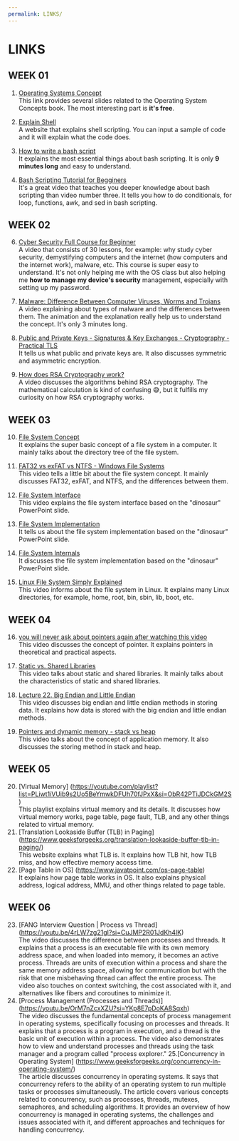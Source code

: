 ```yaml
---
permalink: LINKS/
---
```


# LINKS

## WEEK 01

1. [Operating Systems Concept](https://www.os-book.com/OS10/slide-dir/)<br>
This link provides several slides related to the Operating System Concepts book. The most interesting part is **it's free**.

2. [Explain Shell](https://explainshell.com/)<br>
A website that explains shell scripting. You can input a sample of code and it will explain what the code does.

3. [How to write a bash script](https://youtu.be/F-gskSl4pwQ?si=w0nNzj2F2PnedSCL)<br>
It explains the most essential things about bash scripting. It is only **9 minutes long** and easy to understand.

5. [Bash Scripting Tutorial for Begginers](https://youtu.be/tK9Oc6AEnR4?si=SmasGRBzUf0S9CHy)<br>
It's a great video that teaches you deeper knowledge about bash scripting than video number three. It tells you how to do conditionals, for loop, functions, awk, and sed in bash scripting.

## WEEK 02

6. [Cyber Security Full Course for Beginner](https://youtu.be/U_P23SqJaDc?si=Wxy3jr21qhXIR5en)<br>
A video that consists of 30 lessons, for example: why study cyber security, demystifying computers and the internet (how computers and the internet work), malware, etc. This course is super easy to understand. It's not only helping me with the OS class but also helping me **how to manage my device's security** management, especially with setting up my password.

7. [Malware: Difference Between Computer Viruses, Worms and Trojans](https://youtu.be/n8mbzU0X2nQ?si=0E8lKsEWMEUcZ5Wg)<br>
A video explaining about types of malware and the differences between them. The animation and the explanation really help us to understand the concept. It's  only 3 minutes long.

8. [Public and Private Keys - Signatures & Key Exchanges - Cryptography - Practical TLS](https://youtu.be/n8mbzU0X2nQ?si=HTCKhXPjS-SmuHmr)<br>
It tells us what public and private keys are. It also discusses symmetric and asymmetric encryption.

9. [How does RSA Cryptography work?](https://youtu.be/qph77bTKJTM?si=UeSpyXBtmPQrQ3HU)<br>
A video discusses the algorithms behind RSA cryptography. The mathematical calculation is kind of confusing :sweat_smile:, but it fulfills my curiosity on how RSA cryptography works.

## WEEK 03

10. [File System Concept](https://youtu.be/mzUyMy7Ihk0?si=byAIty6uLt5P4vuI)<br>
It explains the super basic concept of a file system in a computer. It mainly talks about the directory tree of the file system.

11. [FAT32 vs exFAT vs NTFS - Windows File Systems](https://youtu.be/bYjQakUxeVY?si=fU19H8TfH4_id8_x)<br>
This video tells a little bit about the file system concept. It mainly discusses FAT32, exFAT, and NTFS, and the differences between them.

12. [File System Interface](https://youtu.be/duUccxFcJ9g?si=3Go6tC4uHA9Jkm9q)<br>
This video explains the file system interface based on the "dinosaur" PowerPoint slide.

13. [File System Implementation](https://youtu.be/q1r_s72mBc4?si=6A7nG7vAqjWCKa3x)<br>
It tells us about the file system implementation based on the "dinosaur" PowerPoint slide.

14. [File System Internals](https://youtu.be/fyacGDXpi-Q?si=xUhnWj7qfFhUQy5b)<br>
It discusses the file system implementation based on the "dinosaur" PowerPoint slide.

15. [Linux File System Simply Explained](https://youtu.be/BUnb1PKKMBA?si=-FKpI56ywtH_coXL)<br>
This video informs about the file system in Linux. It explains many Linux directories, for example, home, root, bin, sbin, lib, boot, etc.

## WEEK 04

16. [you will never ask about pointers again after watching this video](https://youtu.be/2ybLD6_2gKM?si=x0d3a0jDMBayK44c)<br>
This video discusses the concept of pointer. It explains pointers in theoretical and practical aspects.

17. [Static vs. Shared Libraries](https://youtu.be/-vp9cFQCQCo?si=z2wtEHbz67Nwv-89)<br>
This video talks about static and shared libraries. It mainly talks about the characteristics of static and shared libraries.

18. [Lecture 22. Big Endian and Little Endian](https://youtu.be/T1C9Kj_78ek?si=4DVoHeydSHxYjdIt)<br>
This video discusses big endian and little endian methods in storing data. It explains how data is stored with the big endian and little endian methods.

19. [Pointers and dynamic memory - stack vs heap](https://youtu.be/_8-ht2AKyH4?si=R6urLPnAYs9zwlOd)<br>
This video talks about the concept of application memory. It also discusses the storing method in stack and heap.

## WEEK 05
20. [Virtual Memory] (https://youtube.com/playlist?list=PLiwt1iVUib9s2Uo5BeYmwkDFUh70fJPxX&si=ObR42PTiJDCkGM2S)<br>
This playlist explains virtual memory and its details. It discusses how virtual memory works, page table, page fault, TLB, and any other things related to virtual memory.
21. [Translation Lookaside Buffer (TLB) in Paging] (https://www.geeksforgeeks.org/translation-lookaside-buffer-tlb-in-paging/)<br>
This website explains what TLB is. It explains how TLB hit, how TLB miss, and how effective memory access time.
22. [Page Table in OS] (https://www.javatpoint.com/os-page-table)<br>
It explains how page table works in OS. It also explains physical address, logical address, MMU, and other things related to page table.

## WEEK 06
23. [FANG Interview Question | Process vs Thread] (https://youtu.be/4rLW7zg21gI?si=CuJMP2R01JdKh4lK)<br>
The video discusses the difference between processes and threads. It explains that a process is an executable file with its own memory address space, and when loaded into memory, it becomes an active process. Threads are units of execution within a process and share the same memory address space, allowing for communication but with the risk that one misbehaving thread can affect the entire process. The video also touches on context switching, the cost associated with it, and alternatives like fibers and coroutines to minimize it.
24. [Process Management (Processes and Threads)] (https://youtu.be/OrM7nZcxXZU?si=YKp8E7pDoKA8Sqxh)<br>
The video discusses the fundamental concepts of process management in operating systems, specifically focusing on processes and threads. It explains that a process is a program in execution, and a thread is the basic unit of execution within a process. The video also demonstrates how to view and understand processes and threads using the task manager and a program called "process explorer."
25.[Concurrency in Operating System] (https://www.geeksforgeeks.org/concurrency-in-operating-system/)<br>
The article discusses concurrency in operating systems. It says that concurrency refers to the ability of an operating system to run multiple tasks or processes simultaneously. The article covers various concepts related to concurrency, such as processes, threads, mutexes, semaphores, and scheduling algorithms. It provides an overview of how concurrency is managed in operating systems, the challenges and issues associated with it, and different approaches and techniques for handling concurrency.
